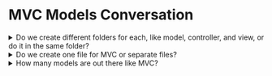# MVC Models Conversation

<details>
<summary>Do we create different folders for each, like model, controller, and view, or do it in the same folder?</summary>

### **Assistant's Answer:**
You can organize your files either way, depending on your project's complexity and size. However, best practices suggest creating **separate folders** for models, views, and controllers for better organization, especially in larger projects. Here's how you can structure it:

#### **Folder Structure**
1. **Models Folder:** For all your data-related classes or structs.
   - Example: `User.swift`, `Product.swift`
2. **Views Folder:** For all your UI components.
   - Example: `UserViewController.swift`, `CustomTableViewCell.swift`
3. **Controllers Folder:** For all your logic-handling classes.
   - Example: `UserController.swift`, `NetworkManager.swift`

---

For smaller projects, you can combine everything into one folder, but separating them scales better and maintains clarity.

</details>

<details>
<summary>Do we create one file for MVC or separate files?</summary>

### **Assistant's Answer:**
It’s best practice to create **separate files** for each component of the MVC architecture (**Model, View, Controller**) rather than combining them into a single file. This ensures **separation of concerns**, makes the code more modular, and improves maintainability.

#### **Why Separate Files?**
1. **Readability:** Each file has a specific purpose, making the code easier to read and understand.
2. **Maintainability:** Changes in one part (e.g., the model) won’t affect others (e.g., the view).
3. **Reusability:** A model or controller can be reused in other parts of your app.
4. **Scalability:** As your app grows, separating code into files prevents a single file from becoming bloated.

#### **How to Structure the Files?**

Here’s an example for a `User` feature in an app:

##### **1. Model File**
Handles the data structure and business logic.

**File Name:** `User.swift`
```swift
struct User: Codable {
    let id: Int
    let name: String
    let email: String
}
```

##### **2. Controller File**
Handles the network calls or business logic.

**File Name:** `UserController.swift`
```swift
import Foundation

class UserController {
    static let shared = UserController()
    
    private let baseURL = URL(string: "https://jsonplaceholder.typicode.com")!

    func fetchUsers(completion: @escaping (Result<[User], Error>) -> Void) {
        let url = baseURL.appendingPathComponent("users")
        
        let task = URLSession.shared.dataTask(with: url) { data, response, error in
            if let error = error {
                completion(.failure(error))
                return
            }
            
            guard let data = data else {
                completion(.failure(NSError(domain: "DataError", code: 0, userInfo: nil)))
                return
            }
            
            do {
                let users = try JSONDecoder().decode([User].self, from: data)
                completion(.success(users))
            } catch {
                completion(.failure(error))
            }
        }
        task.resume()
    }
}
```

##### **3. View File**
Handles the UI and user interaction.

**File Name:** `UsersViewController.swift`
```swift
import UIKit

class UsersViewController: UIViewController {
    private var users: [User] = []
    private let tableView = UITableView()
    
    override func viewDidLoad() {
        super.viewDidLoad()
        setupTableView()
        fetchUsers()
    }
    
    private func setupTableView() {
        tableView.frame = view.bounds
        tableView.dataSource = self
        tableView.delegate = self
        tableView.register(UITableViewCell.self, forCellReuseIdentifier: "Cell")
        view.addSubview(tableView)
    }
    
    private func fetchUsers() {
        UserController.shared.fetchUsers { [weak self] result in
            DispatchQueue.main.async {
                switch result {
                case .success(let users):
                    self?.users = users
                    self?.tableView.reloadData()
                case .failure(let error):
                    print("Failed to fetch users: \(error.localizedDescription)")
                }
            }
        }
    }
}

extension UsersViewController: UITableViewDataSource, UITableViewDelegate {
    func tableView(_ tableView: UITableView, numberOfRowsInSection section: Int) -> Int {
        return users.count
    }
    
    func tableView(_ tableView: UITableView, cellForRowAt indexPath: IndexPath) -> UITableViewCell {
        let cell = tableView.dequeueReusableCell(withIdentifier: "Cell", for: indexPath)
        cell.textLabel?.text = users[indexPath.row].name
        return cell
    }
}
```

---

#### **What if the Project is Very Small?**
In small projects or prototypes, you might consider combining MVC components into a single file (e.g., a single `ViewController.swift` file). However, this is not recommended for production apps as it violates the **separation of concerns** principle and becomes harder to maintain.

#### **Best Practice**
- **Separate Files:** Use separate files for each part of MVC, even for small projects. This helps maintain good coding habits and prepares your app for growth.
- **Organize by Folders or Features:** Group the files into folders (e.g., `Models`, `Views`, `Controllers`) or organize them by features (e.g., `User`, `Product`).

</details>

<details>
<summary>How many models are out there like MVC?</summary>

### **Assistant's Answer:**
There are several software architectural patterns beyond **MVC (Model-View-Controller)**. These patterns are designed to handle different needs and complexities in application development. Here's a breakdown of some popular models:

#### **1. MVC (Model-View-Controller)**
- **Description:** Separates application logic into three interconnected components.
- **Common Use Cases:** Web and mobile apps (e.g., Ruby on Rails, iOS UIKit).

#### **2. MVVM (Model-View-ViewModel)**
- **Description:** Enhances MVC by introducing a **ViewModel** layer.
- **Common Use Cases:** Apps with complex UI (e.g., iOS with SwiftUI, Android, .NET).

#### **3. MVP (Model-View-Presenter)**
- **Description:** A derivation of MVC where the **Presenter** handles logic.
- **Common Use Cases:** Android apps and platforms without strong data binding support.

#### **4. VIPER (View-Interactor-Presenter-Entity-Router)**
- **Description:** A very modular pattern, mainly used in iOS development.
- **Common Use Cases:** Large, complex iOS apps.

#### **5. Flux**
- **Description:** A unidirectional data flow pattern.
- **Common Use Cases:** JavaScript frameworks like React.

#### **6. Redux**
- **Description:** A variation of Flux, widely used for state management.
- **Common Use Cases:** React, Angular, Vue.js apps.

#### **7. MVU (Model-View-Update)**
- **Description:** A reactive architecture where the state is immutable.
- **Common Use Cases:** Functional programming, Elm, and SwiftUI.

#### **8. Clean Architecture**
- **Description:** Focuses on the separation of layers in concentric circles.
- **Common Use Cases:** Enterprise-level applications, modular systems.

#### **9. PAC (Presentation-Abstraction-Control)**
- **Description:** Hierarchical model with three components.
- **Common Use Cases:** Systems with hierarchical views.

#### **10. Ribs (Router-Interactor-Builder)**
- **Description:** Focused on modular, independent components for apps.
- **Common Use Cases:** iOS and Android apps requiring modular architecture.

---

#### **Choosing the Right Model**
The choice of architecture depends on:
1. **App Complexity:** Simple apps can use MVC, while complex apps may benefit from VIPER or Clean Architecture.
2. **Team Size:** Larger teams often prefer modular architectures like VIPER or Ribs.
3. **Framework Support:** MVVM works well with frameworks like SwiftUI or Android.
4. **Future Scalability:** Consider the app's potential growth.

Let me know which model you'd like to dive deeper into!

</details>
